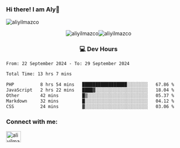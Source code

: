 ### Hi there! I am Aly👋

<p align="left"> <img src="https://komarev.com/ghpvc/?username=aliyilmazco&label=Profile%20views&color=0e75b6&style=flat" alt="aliyilmazco" /> </p>
<p align="center"><img align="center" src="https://github-readme-stats.vercel.app/api?username=aliyilmazco&show_icons=true&locale=en" alt="aliyilmazco" /><img align="center" src="https://github-readme-streak-stats.herokuapp.com/?user=aliyilmazco&" alt="aliyilmazco" /></p>

<h3 align="center">💻 Dev Hours</h3>

<!--START_SECTION:waka-->

```txt
From: 22 September 2024 - To: 29 September 2024

Total Time: 13 hrs 7 mins

PHP          8 hrs 54 mins   █████████████████░░░░░░░░   67.86 %
JavaScript   2 hrs 22 mins   ████▓░░░░░░░░░░░░░░░░░░░░   18.04 %
Other        42 mins         █▒░░░░░░░░░░░░░░░░░░░░░░░   05.37 %
Markdown     32 mins         █░░░░░░░░░░░░░░░░░░░░░░░░   04.12 %
CSS          24 mins         ▓░░░░░░░░░░░░░░░░░░░░░░░░   03.06 %
```

<!--END_SECTION:waka-->

<h3 align="left">Connect with me:</h3>
<p align="left">
<a href="https://linkedin.com/in/aliyilmazco" target="blank"><img align="center" src="https://raw.githubusercontent.com/rahuldkjain/github-profile-readme-generator/master/src/images/icons/Social/linked-in-alt.svg" alt="aliyilmazco" height="30" width="40" /></a>
</p>
